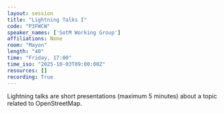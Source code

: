 ```yaml
---
layout: session
title: "Lightning Talks I"
code: "P3FWCW"
speaker_names: ['SotM Working Group']
affiliations: None
room: "Mayon"
length: "40"
time: "Friday, 17:00"
time_iso: "2025-10-03T09:00:00Z"
resources: []
recording: True
---
```


Lightning talks are short presentations (maximum 5 minutes) about a topic related to OpenStreetMap.

